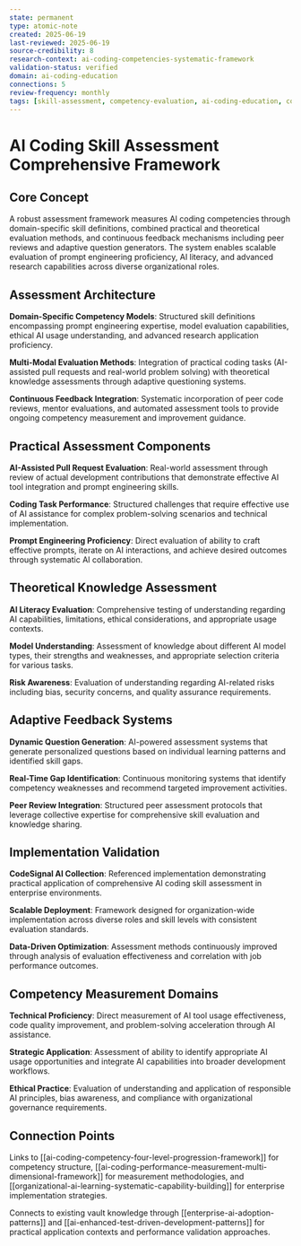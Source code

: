```yaml
---
state: permanent
type: atomic-note
created: 2025-06-19
last-reviewed: 2025-06-19
source-credibility: 8
research-context: ai-coding-competencies-systematic-framework
validation-status: verified
domain: ai-coding-education
connections: 5
review-frequency: monthly
tags: [skill-assessment, competency-evaluation, ai-coding-education, continuous-feedback, performance-measurement]
---
```


# AI Coding Skill Assessment Comprehensive Framework

## Core Concept

A robust assessment framework measures AI coding competencies through domain-specific skill definitions, combined practical and theoretical evaluation methods, and continuous feedback mechanisms including peer reviews and adaptive question generators. The system enables scalable evaluation of prompt engineering proficiency, AI literacy, and advanced research capabilities across diverse organizational roles.

## Assessment Architecture

**Domain-Specific Competency Models**: Structured skill definitions encompassing prompt engineering expertise, model evaluation capabilities, ethical AI usage understanding, and advanced research application proficiency.

**Multi-Modal Evaluation Methods**: Integration of practical coding tasks (AI-assisted pull requests and real-world problem solving) with theoretical knowledge assessments through adaptive questioning systems.

**Continuous Feedback Integration**: Systematic incorporation of peer code reviews, mentor evaluations, and automated assessment tools to provide ongoing competency measurement and improvement guidance.

## Practical Assessment Components

**AI-Assisted Pull Request Evaluation**: Real-world assessment through review of actual development contributions that demonstrate effective AI tool integration and prompt engineering skills.

**Coding Task Performance**: Structured challenges that require effective use of AI assistance for complex problem-solving scenarios and technical implementation.

**Prompt Engineering Proficiency**: Direct evaluation of ability to craft effective prompts, iterate on AI interactions, and achieve desired outcomes through systematic AI collaboration.

## Theoretical Knowledge Assessment

**AI Literacy Evaluation**: Comprehensive testing of understanding regarding AI capabilities, limitations, ethical considerations, and appropriate usage contexts.

**Model Understanding**: Assessment of knowledge about different AI model types, their strengths and weaknesses, and appropriate selection criteria for various tasks.

**Risk Awareness**: Evaluation of understanding regarding AI-related risks including bias, security concerns, and quality assurance requirements.

## Adaptive Feedback Systems

**Dynamic Question Generation**: AI-powered assessment systems that generate personalized questions based on individual learning patterns and identified skill gaps.

**Real-Time Gap Identification**: Continuous monitoring systems that identify competency weaknesses and recommend targeted improvement activities.

**Peer Review Integration**: Structured peer assessment protocols that leverage collective expertise for comprehensive skill evaluation and knowledge sharing.

## Implementation Validation

**CodeSignal AI Collection**: Referenced implementation demonstrating practical application of comprehensive AI coding skill assessment in enterprise environments.

**Scalable Deployment**: Framework designed for organization-wide implementation across diverse roles and skill levels with consistent evaluation standards.

**Data-Driven Optimization**: Assessment methods continuously improved through analysis of evaluation effectiveness and correlation with job performance outcomes.

## Competency Measurement Domains

**Technical Proficiency**: Direct measurement of AI tool usage effectiveness, code quality improvement, and problem-solving acceleration through AI assistance.

**Strategic Application**: Assessment of ability to identify appropriate AI usage opportunities and integrate AI capabilities into broader development workflows.

**Ethical Practice**: Evaluation of understanding and application of responsible AI principles, bias awareness, and compliance with organizational governance requirements.

## Connection Points

Links to [[ai-coding-competency-four-level-progression-framework]] for competency structure, [[ai-coding-performance-measurement-multi-dimensional-framework]] for measurement methodologies, and [[organizational-ai-learning-systematic-capability-building]] for enterprise implementation strategies.

Connects to existing vault knowledge through [[enterprise-ai-adoption-patterns]] and [[ai-enhanced-test-driven-development-patterns]] for practical application contexts and performance validation approaches.